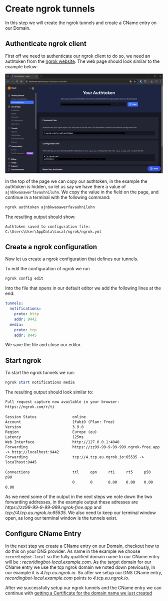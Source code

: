 # Create ngrok tunnels

In this step we will create the ngrok tunnels and create a CName entry on our Domain.

## Authenticate ngrok client

First off we need to authenticate our ngrok client to do so, we need an authtoken from the [ngrok website](https://dashboard.ngrok.com/get-started/your-authtoken).
The web page should look similar to the example below:

![ngrok authtoken web page](../../images/screenshot-ngrok-authtoken.png)

In the top of the page we can copy our authtoken, in the example the authtoken is hidden, so let us
say we have there a value of `ajnbkwaoawerfavauhniluhn`. We copy the value in the field on the page,
and continue in a terminal with the following command:

``` powershell
ngrok authtoken ajnbkwaoawerfavauhniluhn
```

The resulting output should show:

``` text
Authtoken saved to configuration file: C:\Users\User\AppData\Local/ngrok/ngrok.yml
```

## Create a ngrok configuration

Now let us create a ngrok configuration that defines our tunnels.

To edit the configuration of ngrok we run

```powershell
ngrok config edit
```

Into the file that opens in our default editor we add the following lines at the end:

```yaml
tunnels:
  notifications:
    proto: http
    addr: 9442
  media:
    proto: tcp
    addr: 8445
```

We save the file and close our editor.

## Start ngrok

To start the ngrok tunnels we run:

```powershell
ngrok start notifications media
```

The resulting output should look similar to:

```text
Full request capture now available in your browser: https://ngrok.com/r/ti

Session Status                online
Account                       1fabi0 (Plan: Free)
Version                       3.9.0
Region                        Europe (eu)
Latency                       125ms
Web Interface                 http://127.0.0.1:4040
Forwarding                    https://zz99-99-9-99-999.ngrok-free.app -> http://localhost:9442
Forwarding                    tcp://4.tcp.eu.ngrok.io:65535 -> localhost:8445

Connections                   ttl     opn     rt1     rt5     p50     p90
                              0       0       0.00    0.00    0.00    0.00
```

As we need some of the output in the next steps we note down the two forwarding addresses, in the
example output these adresses are _https<span>://</span>zz99-99-9-99-999.ngrok-free.app_ and
_tcp://4.tcp.eu.ngrok.io:65535_. We also need to keep our terminal window open, as long our
terminal window is the tunnels exist.

## Configure CName Entry

In the next step we create a CName entry on our Domain, checkout how to do this on your DNS
provider. As name in the example we choose `recordingbot-local` so the fully qualified domain name
to our CName entry will be : _recoridingbot-local.example.com_. As the target domain for our CName
entry we use the tcp ngrok domain we noted down previously, in our example it is _4.tcp.eu.ngrok.io_.
So after we setup our DNS CName entry, _recordingbot-local.example.com_ points to _4.tcp.eu.ngrok.io_.

After we successfully setup our ngrok tunnels and the CName entry we can continue with [getting a
Certificate for the domain name we just created](./2-certificate.md)
